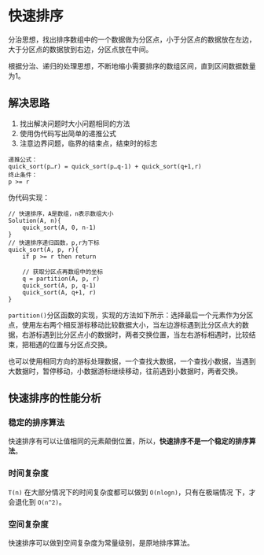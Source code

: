 # 快速排序

分治思想，找出排序数组中的一个数据做为分区点，小于分区点的数据放在左边，大于分区点的数据放到右边，分区点放在中间。

根据分治、递归的处理思想，不断地缩小需要排序的数组区间，直到区间数据数量为1。

## 解决思路

1. 找出解决问题时大小问题相同的方法
2. 使用伪代码写出简单的递推公式
3. 注意边界问题，临界的结束点，结束时的标志

```
递推公式：
quick_sort(p…r) = quick_sort(p…q-1) + quick_sort(q+1,r)
终止条件：
p >= r
```

伪代码实现：

```
// 快速排序，A是数组，n表示数组大小
Solution(A, n){
    quick_sort(A, 0, n-1)
}
// 快速排序递归函数，p,r为下标
quick_sort(A, p, r){
    if p >= r then return
    
    // 获取分区点再数组中的坐标
    q = partition(A, p, r)
    quick_sort(A, p, q-1)
    quick_sort(A, q+1, r)
}
```

`partition()`分区函数的实现，实现的方法如下所示：选择最后一个元素作为分区点，使用左右两个相反游标移动比较数据大小，当左边游标遇到比分区点大的数据，右游标遇到比分区点小的数据时，两者交换位置，当左右游标相遇时，比较结束，把相遇的位置与分区点交换。

也可以使用相同方向的游标处理数据，一个查找大数据，一个查找小数据，当遇到大数据时，暂停移动，小数据游标继续移动，往前遇到小数据时，两者交换。

## 快速排序的性能分析

### 稳定的排序算法

快速排序有可以让值相同的元素颠倒位置，所以，**快速排序不是一个稳定的排序算法**。

### 时间复杂度

`T(n)` 在大部分情况下的时间复杂度都可以做到 `O(nlogn)`，只有在极端情况 下，才会退化到 `O(n^2)`。 

### 空间复杂度

快速排序可以做到空间复杂度为常量级别，是原地排序算法。
